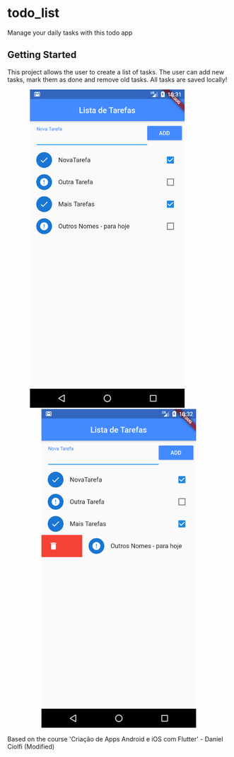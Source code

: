 # todo_list

Manage your daily tasks with this todo app

## Getting Started

This project allows the user to create a list of tasks. The user can add new tasks, mark them as done and remove old tasks.
All tasks are saved locally!

<p align="center">
  <img src="https://github.com/daniel-ishara/todo_list/blob/master/screen1.png" width="350" title="Todo List">
  &nbsp; &nbsp; &nbsp; &nbsp; &nbsp;&nbsp; &nbsp;
  <img src="https://github.com/daniel-ishara/todo_list/blob/master/screen2.png" width="350" alt="accessibility text">
</p>

Based on the course 'Criação de Apps Android e iOS com Flutter' - Daniel Ciolfi (Modified)

